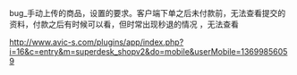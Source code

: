 

bug_手动上传的商品，设置的要求。客户端下单之后未付款前，无法查看提交的资料，付款之后有时候可以看，但时常出现秒退的情况 ，无法查看

http://www.avic-s.com/plugins/app/index.php?i=16&c=entry&m=superdesk_shopv2&do=mobile&userMobile=13699856059
